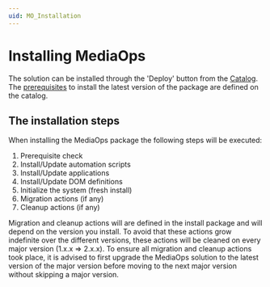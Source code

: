 ```yaml
---
uid: MO_Installation
---
```


# Installing MediaOps

The solution can be installed through the 'Deploy' button from the [Catalog](https://catalog.dataminer.services/details/1b67a623-4ca6-4d25-8b3d-ed4e39496a75). The [prerequisites](https://catalog.dataminer.services/details/1b67a623-4ca6-4d25-8b3d-ed4e39496a75#prerequisites) to install the latest version of the package are defined on the catalog.

## The installation steps

When installing the MediaOps package the following steps will be executed:

1. Prerequisite check
1. Install/Update automation scripts
1. Install/Update applications
1. Install/Update DOM definitions
1. Initialize the system (fresh install)
1. Migration actions (if any)
1. Cleanup actions (if any)

Migration and cleanup actions will are defined in the install package and will depend on the version you install. To avoid that these actions grow indefinite over the different versions, these actions will be cleaned on every major version (1.x.x => 2.x.x). To ensure all migration and cleanup actions took place, it is advised to first upgrade the MediaOps solution to the latest version of the major version before moving to the next major version without skipping a major version.
